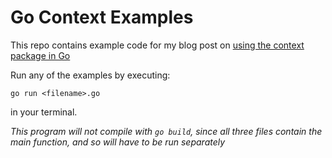# Go Context Examples

This repo contains example code for my blog post on [using the context package in Go](https://www.sohamkamani.com/golang/context-cancellation-and-values/)

Run any of the examples by executing:

```
go run <filename>.go
```

in your terminal.

_This program will not compile with `go build`, since all three files contain the main function, and so will have to be run separately_
